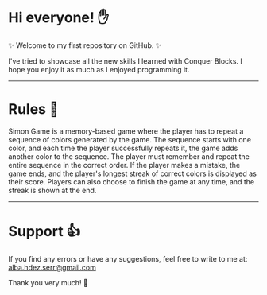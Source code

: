 # Hi everyone! :hand:

✨ Welcome to my first repository on GitHub. ✨

I've tried to showcase all the new skills I learned with Conquer Blocks. I hope you enjoy it as much as I enjoyed programming it.

---

# Rules 📓

Simon Game is a memory-based game where the player has to repeat a sequence of colors generated by the game. The sequence starts with one color, and each time the player successfully repeats it, the game adds another color to the sequence. The player must remember and repeat the entire sequence in the correct order. If the player makes a mistake, the game ends, and the player's longest streak of correct colors is displayed as their score. Players can also choose to finish the game at any time, and the streak is shown at the end.

---

# Support 👍

If you find any errors or have any suggestions, feel free to write to me at:
alba.hdez.serr@gmail.com

Thank you very much! 🫶
